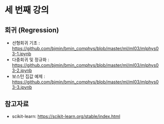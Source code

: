 # 세 번째 강의 

## 회귀 (Regression)

* 선형회귀 기초 : https://github.com/bjmin/bmin_comphys/blob/master/ml/ml03/mlphys03-1.ipynb
* 다중회귀 및 정규화 : https://github.com/bjmin/bmin_comphys/blob/master/ml/ml03/mlphys03-2.ipynb
* 보스턴 집값 예제 : https://github.com/bjmin/bmin_comphys/blob/master/ml/ml03/mlphys03-3.ipynb


## 참고자료
* scikit-learn: https://scikit-learn.org/stable/index.html
